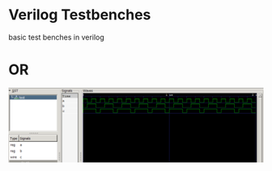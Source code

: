 # Verilog Testbenches 
basic test benches in verilog 

# OR
<img src="https://raw.githubusercontent.com/8G6/test_bench/main/or/or.png">
